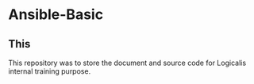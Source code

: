 # Ansible-Basic

## This 

This repository was to store the document and source code for Logicalis internal training purpose.
